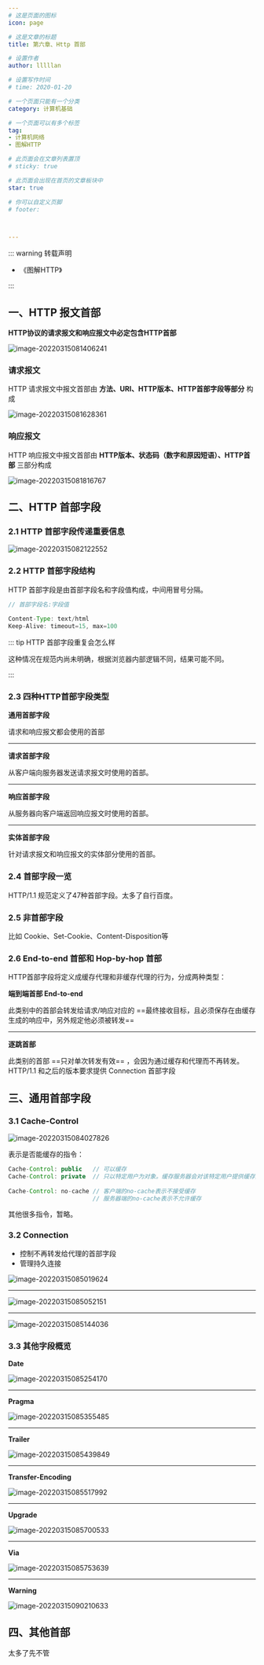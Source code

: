 ```yaml
---
# 这是页面的图标
icon: page

# 这是文章的标题
title: 第六章、Http 首部

# 设置作者
author: lllllan

# 设置写作时间
# time: 2020-01-20

# 一个页面只能有一个分类
category: 计算机基础

# 一个页面可以有多个标签
tag:
- 计算机网络
- 图解HTTP

# 此页面会在文章列表置顶
# sticky: true

# 此页面会出现在首页的文章板块中
star: true

# 你可以自定义页脚
# footer: 



---
```




::: warning 转载声明

- 《图解HTTP》 

:::





## 一、HTTP 报文首部

**HTTP协议的请求报文和响应报文中必定包含HTTP首部**

![image-20220315081406241](README.assets/image-20220315081406241.png)



### 请求报文

HTTP 请求报文中报文首部由 **方法、URI、HTTP版本、HTTP首部字段等部分** 构成

![image-20220315081628361](README.assets/image-20220315081628361.png)



### 响应报文

HTTP 响应报文中报文首部由 **HTTP版本、状态码（数字和原因短语）、HTTP首部** 三部分构成

![image-20220315081816767](README.assets/image-20220315081816767.png)



## 二、HTTP 首部字段



### 2.1 HTTP 首部字段传递重要信息

![image-20220315082122552](README.assets/image-20220315082122552.png)



### 2.2 HTTP 首部字段结构

HTTP 首部字段是由首部字段名和字段值构成，中间用冒号分隔。

```java
// 首部字段名:字段值
    
Content-Type: text/html
Keep-Alive: timeout=15, max=100
```



::: tip HTTP 首部字段重复会怎么样

这种情况在规范内尚未明确，根据浏览器内部逻辑不同，结果可能不同。

:::



### 2.3 四种HTTP首部字段类型



**通用首部字段**

请求和响应报文都会使用的首部

----



**请求首部字段**

从客户端向服务器发送请求报文时使用的首部。

----



**响应首部字段**

从服务器向客户端返回响应报文时使用的首部。

---



**实体首部字段**

针对请求报文和响应报文的实体部分使用的首部。



### 2.4 首部字段一览

HTTP/1.1 规范定义了47种首部字段。太多了自行百度。



### 2.5 非首部字段

比如 Cookie、Set-Cookie、Content-Disposition等



### 2.6 End-to-end 首部和 Hop-by-hop 首部

HTTP首部字段将定义成缓存代理和非缓存代理的行为，分成两种类型：



**端到端首部 End-to-end**

此类别中的首部会转发给请求/响应对应的 ==最终接收目标，且必须保存在由缓存生成的响应中，另外规定他必须被转发==

---



**逐跳首部**

此类别的首部 ==只对单次转发有效== ，会因为通过缓存和代理而不再转发。HTTP/1.1 和之后的版本要求提供 Connection 首部字段



## 三、通用首部字段



### 3.1 Cache-Control

![image-20220315084027826](README.assets/image-20220315084027826.png)



表示是否能缓存的指令：

```java
Cache-Control: public   // 可以缓存
Cache-Control: private  // 只以特定用户为对象。缓存服务器会对该特定用户提供缓存资源的服务、其他用户不行
    
Cache-Control: no-cache // 客户端的no-cache表示不接受缓存
    					// 服务器端的no-cache表示不允许缓存
```



其他很多指令，暂略。



### 3.2 Connection

- 控制不再转发给代理的首部字段
- 管理持久连接

![image-20220315085019624](README.assets/image-20220315085019624.png)

---



![image-20220315085052151](README.assets/image-20220315085052151.png)

---



![image-20220315085144036](README.assets/image-20220315085144036.png)



### 3.3 其他字段概览

**Date**

![image-20220315085254170](README.assets/image-20220315085254170.png)

---



**Pragma**

![image-20220315085355485](README.assets/image-20220315085355485.png)

---



**Trailer**

![image-20220315085439849](README.assets/image-20220315085439849.png)

---



**Transfer-Encoding**

![image-20220315085517992](README.assets/image-20220315085517992.png)

---



**Upgrade**

![image-20220315085700533](README.assets/image-20220315085700533.png)

---



**Via**

![image-20220315085753639](README.assets/image-20220315085753639.png)

---



**Warning**

![image-20220315090210633](README.assets/image-20220315090210633.png)



## 四、其他首部 

太多了先不管
